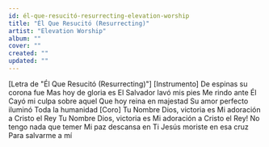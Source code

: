 ```yaml
---
id: él-que-resucitó-resurrecting-elevation-worship
title: "Él Que Resucitó (Resurrecting)"
artist: "Elevation Worship"
album: ""
cover: ""
created: ""
updated: ""
---
```


[Letra de "Él Que Resucitó (Resurrecting)"]
[Instrumento]
De espinas su corona fue
Mas hoy de gloria es
El Salvador lavó mis pies
Me rindo ante Él
Cayó mi culpa sobre aquel
Que hoy reina en majestad
Su amor perfecto iluminó
Toda la humanidad
[Coro]
Tu Nombre Dios, victoria es
Mi adoración a Cristo el Rey
Tu Nombre Dios, victoria es
Mi adoración a Cristo el Rey!
No tengo nada que temer
Mi paz descansa en Ti
Jesús moriste en esa cruz
Para salvarme a mí